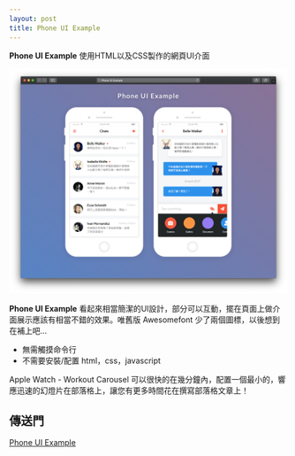 ```yaml
---
layout: post
title: Phone UI Example
---
```


**Phone UI Example** 使用HTML以及CSS製作的網頁UI介面


![Apple-Watch - Workout-Carousel 01](https://github.com/vincent531/css/raw/master/images/Phone-UI-Example.png "Apple-Watch - Workout-Carousel 01")

**Phone UI Example** 看起來相當簡潔的UI設計，部分可以互動，擺在頁面上做介面展示應該有相當不錯的效果。唯舊版 Awesomefont 少了兩個圖標，以後想到在補上吧...

- 無需觸摸命令行
- 不需要安裝/配置 html，css，javascript

Apple Watch - Workout Carousel 可以很快的在幾分鐘內，配置一個最小的，響應迅速的幻燈片在部落格上，讓您有更多時間花在撰寫部落格文章上！

## 傳送門

[Phone UI Example](https://github.com/vincent531/css/blob/master/Phone-UI-Example.html) 
